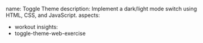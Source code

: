 name: Toggle Theme
description: Implement a dark/light mode switch using HTML, CSS, and JavaScript.
aspects:
  - workout
insights:
  - toggle-theme-web-exercise
